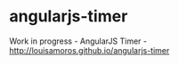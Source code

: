 # angularjs-timer
Work in progress - AngularJS Timer - http://louisamoros.github.io/angularjs-timer
